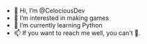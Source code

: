 - 👋 Hi, I’m @CelociousDev
- 👀 I’m interested in making games
- 🌱 I’m currently learning Python
- 📫 If you want to reach me well, you can't 🤣.
